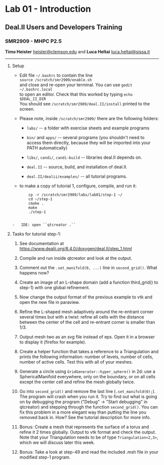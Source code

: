 #  Lab 01 - Introduction
## Deal.II Users and Developers Training 
### SMR2909 - MHPC P2.5

**Timo Heister** <heister@clemson.edu> 
and
**Luca Heltai** <luca.heltai@sissa.it>

* * * * *

1.  Setup

    -   Edit file ``~/.bashrc`` to contain the line\
        ``source /scratch/smr2909/enable.sh``\
        and close and re-open your terminal. You can use
        ``gedit ~/.bashrc.local``\
	to open an editor. Check that this worked by typing ``echo $DEAL_II_DIR``\
	You should see ``/scratch/smr2909/deal.II/install`` printed to the screen.

    -   Please note, inside ``/scratch/smr2909/`` there are the following folders:

    	- ``labs/`` -- a folder with exercise sheets and example programs

        - ``bin/`` and ``apps/`` -- several programs (you shouldn't need to
          access them directly, because they will be imported into your PATH
          automatically)

        - ``libs/``, ``candi/``, ``candi-build`` -- libraries deal.II depends
          on.

        - ``deal.II`` -- source, build, and installation of deal.II.

        -   ``deal.II/dealii/examples/`` -- all tutorial programs.

    -   to make a copy of tutorial 1, configure, compile, and run it:

    	```
            cp -r /scratch/smr2909/labs/lab01/step-1 ~/
            cd ~/step-1
            cmake .
            make
            ./step-1
	```

    -   IDE: open ``qtcreator .``

2.  Tasks for tutorial step-1:

    1.  See documentation at\
        <https://www.dealii.org/8.4.0/doxygen/deal.II/step_1.html>

    2.  Compile and run inside qtcreator and look at the output.

    3.  Comment out the ``.set_manifold(0, ...)`` line in
        ``second_grid()``. What happens now?

    4.  Create an image of an L-shape domain (add a function third_grid() to
        step-1) with one global refinement.

    5.  Now change the output format of the previous example to vtk and open
    	the new file in paraview.

    6.  Refine the L-shaped mesh adaptively around the re-entrant corner
        several times but with a twist: refine all cells with the distance
        between the center of the cell and re-entrant corner is smaller than
        1/3.

    7.  Output mesh two as an svg file instead of eps. Open it in a
        browser to display it (firefox for example).

    8.  Create a helper function that takes a reference to a
        Triangulation and prints the following information: number of
        levels, number of cells, number of active cells. Test this with
        all of your meshes.

    9.  Generate a circle using ``GridGenerator::hyper_sphere()`` in 2d: use a
        SphericalManifold everywhere, only on the boundary, or on all cells
        except the center cell and refine the mesh globally twice.

    10. Go into ``second_grid()`` and remove the last line
   	(``.set_manifold(0);``). The program will crash when you run it. Try
   	to find out what is going on by debugging the program ("Debug" ->
   	"Start debugging" in qtcreator) and stepping through the function
   	``second_grid()``. You can fix this problem in a more elegant way than
   	putting the line you removed back in. How? See the tutorial
   	description for more info.

    11. Bonus: Create a mesh that represents the surface of a torus and refine
        it 2 times globally. Output to vtk format and check the output. Note
        that your Triangulation needs to be of type ``Triangulation<2,3>``,
        which we will discuss later this week.

    12. Bonus: Take a look at step-49 and read the included .msh file in your
   	modified step-1 program.


